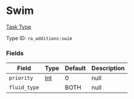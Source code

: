 # Swim
[Task Type](../task_types.md)

Type ID: `ra_additions:swim`
### Fields
Field | Type | Default | Description
------|------|---------|-------------
`priority` | [Int](../data_types/int.md) | 0 | null
`fluid_type` |  | BOTH | null

